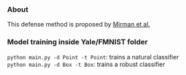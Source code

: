 ### About
This defense method is proposed by [Mirman et al.](https://github.com/eth-sri/diffai/releases/tag/v1.0)

### Model training inside Yale/FMNIST folder
`python main.py -d Point -t Point`: trains a natural classifier  
`python main.py -d Box -t Box`: trains a robust classifier
